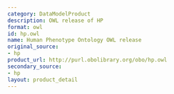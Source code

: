 ```yaml
---
category: DataModelProduct
description: OWL release of HP
format: owl
id: hp.owl
name: Human Phenotype Ontology OWL release
original_source:
- hp
product_url: http://purl.obolibrary.org/obo/hp.owl
secondary_source:
- hp
layout: product_detail
---
```

